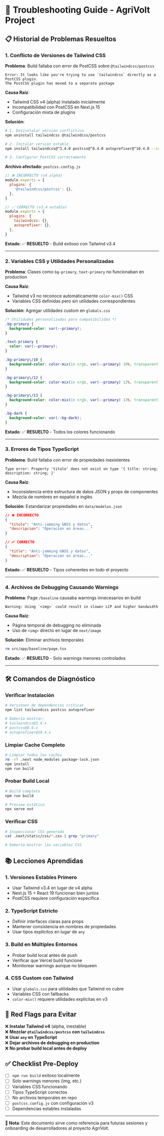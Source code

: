 # 🔧 Troubleshooting Guide - AgriVolt Project

## 📋 Historial de Problemas Resueltos

### 1. Conflicto de Versiones de Tailwind CSS

**Problema**: Build fallaba con error de PostCSS sobre `@tailwindcss/postcss`
```
Error: It looks like you're trying to use `tailwindcss` directly as a PostCSS plugin. 
The PostCSS plugin has moved to a separate package
```

**Causa Raíz**: 
- Tailwind CSS v4 (alpha) instalado inicialmente
- Incompatibilidad con PostCSS en Next.js 15
- Configuración mixta de plugins

**Solución**:
```bash
# 1. Desinstalar versión conflictiva
npm uninstall tailwindcss @tailwindcss/postcss

# 2. Instalar versión estable
npm install tailwindcss@^3.4.0 postcss@^8.4.0 autoprefixer@^10.4.0 --save-dev

# 3. Configurar PostCSS correctamente
```

**Archivo afectado**: `postcss.config.js`
```javascript
// ❌ INCORRECTO (v4 alpha)
module.exports = {
  plugins: {
    '@tailwindcss/postcss': {},
  },
}

// ✅ CORRECTO (v3.4 estable)
module.exports = {
  plugins: {
    tailwindcss: {},
    autoprefixer: {},
  },
}
```

**Estado**: ✅ **RESUELTO** - Build exitoso con Tailwind v3.4

---

### 2. Variables CSS y Utilidades Personalizadas

**Problema**: Clases como `bg-primary`, `text-primary` no funcionaban en production

**Causa Raíz**: 
- Tailwind v3 no reconoce automáticamente `color-mix()` CSS
- Variables CSS definidas pero sin utilidades correspondientes

**Solución**: Agregar utilidades custom en `globals.css`
```css
/* Utilidades personalizadas para compatibilidad */
.bg-primary {
  background-color: var(--primary);
}

.text-primary {
  color: var(--primary);
}

.bg-primary\/10 {
  background-color: color-mix(in srgb, var(--primary) 10%, transparent);
}

.bg-primary\/12 {
  background-color: color-mix(in srgb, var(--primary) 12%, transparent);
}

.bg-primary\/13 {
  background-color: color-mix(in srgb, var(--primary) 13%, transparent);
}

.bg-dark {
  background-color: var(--bg-dark);
}
```

**Estado**: ✅ **RESUELTO** - Todos los colores funcionando

---

### 3. Errores de Tipos TypeScript

**Problema**: Build fallaba con error de propiedades inexistentes
```
Type error: Property 'titulo' does not exist on type '{ title: string; description: string; }'
```

**Causa Raíz**: 
- Inconsistencia entre estructura de datos JSON y props de componentes
- Mezcla de nombres en español e inglés

**Solución**: Estandarizar propiedades en `data/modelos.json`
```json
// ❌ INCORRECTO
{
  "titulo": "Anti‑jamming GNSS y datos",
  "descripcion": "Operación en áreas..."
}

// ✅ CORRECTO  
{
  "title": "Anti‑jamming GNSS y datos",
  "description": "Operación en áreas..."
}
```

**Estado**: ✅ **RESUELTO** - Tipos coherentes en todo el proyecto

---

### 4. Archivos de Debugging Causando Warnings

**Problema**: Page `/baseline` causaba warnings innecesarios en build
```
Warning: Using `<img>` could result in slower LCP and higher bandwidth
```

**Causa Raíz**: 
- Página temporal de debugging no eliminada
- Uso de `<img>` directo en lugar de `next/image`

**Solución**: Eliminar archivos temporales
```bash
rm src/app/baseline/page.tsx
```

**Estado**: ✅ **RESUELTO** - Solo warnings menores controlados

---

## 🛠 Comandos de Diagnóstico

### Verificar Instalación
```bash
# Versiones de dependencias críticas
npm list tailwindcss postcss autoprefixer

# Debería mostrar:
# tailwindcss@3.4.x
# postcss@8.4.x  
# autoprefixer@10.4.x
```

### Limpiar Cache Completo
```bash
# Limpiar todos los caches
rm -rf .next node_modules package-lock.json
npm install
npm run build
```

### Probar Build Local
```bash
# Build completo
npm run build

# Preview estático  
npx serve out
```

### Verificar CSS
```bash
# Inspeccionar CSS generado
cat .next/static/css/*.css | grep "primary"

# Debería mostrar las variables CSS
```

## 📚 Lecciones Aprendidas

### 1. **Versiones Estables Primero**
- Usar Tailwind v3.4 en lugar de v4 alpha
- Next.js 15 + React 19 funcionan bien juntos
- PostCSS requiere configuración específica

### 2. **TypeScript Estricto**  
- Definir interfaces claras para props
- Mantener consistencia en nombres de propiedades
- Usar tipos explícitos en lugar de `any`

### 3. **Build en Múltiples Entornos**
- Probar build local antes de push
- Verificar que Vercel build funcione
- Monitorear warnings aunque no bloqueen

### 4. **CSS Custom con Tailwind**
- Usar `globals.css` para utilidades que Tailwind no cubre
- Variables CSS con fallbacks
- `color-mix()` requiere utilidades explícitas en v3

## 🚨 Red Flags para Evitar

❌ **Instalar Tailwind v4** (alpha, inestable)  
❌ **Mezclar `@tailwindcss/postcss` con `tailwindcss`**  
❌ **Usar `any` en TypeScript**  
❌ **Dejar archivos de debugging en production**  
❌ **No probar build local antes de deploy**

## ✅ Checklist Pre-Deploy

- [ ] `npm run build` exitoso localmente
- [ ] Solo warnings menores (img, etc.)
- [ ] Variables CSS funcionando  
- [ ] Tipos TypeScript correctos
- [ ] No archivos temporales en repo
- [ ] `postcss.config.js` con configuración v3
- [ ] Dependencias estables instaladas

---

**📝 Nota**: Este documento sirve como referencia para futuras sesiones y onboarding de desarrolladores al proyecto AgriVolt.
